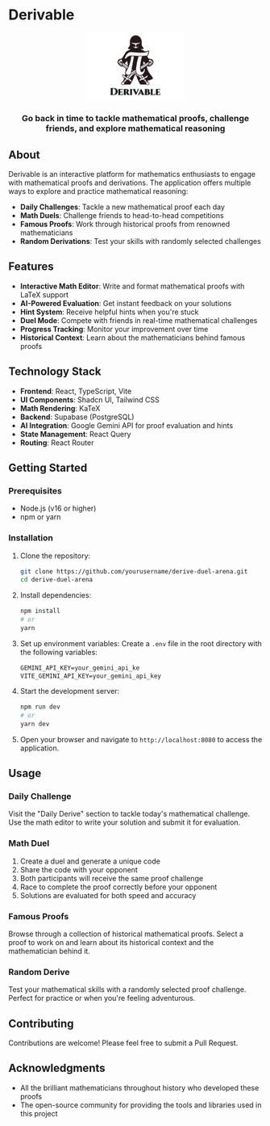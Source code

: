 # Derivable

<div align="center">
  <img src="https://raw.githubusercontent.com/JasonGrace2282/derivable/refs/heads/main/public/logo.jpg" alt="logo" width="200" />
  <h3>Go back in time to tackle mathematical proofs, challenge friends, and explore mathematical reasoning</h3>
</div>

## About

Derivable is an interactive platform for mathematics enthusiasts to engage with mathematical proofs and derivations. The application offers multiple ways to explore and practice mathematical reasoning:

- **Daily Challenges**: Tackle a new mathematical proof each day
- **Math Duels**: Challenge friends to head-to-head competitions
- **Famous Proofs**: Work through historical proofs from renowned mathematicians
- **Random Derivations**: Test your skills with randomly selected challenges

## Features

- **Interactive Math Editor**: Write and format mathematical proofs with LaTeX support
- **AI-Powered Evaluation**: Get instant feedback on your solutions
- **Hint System**: Receive helpful hints when you're stuck
- **Duel Mode**: Compete with friends in real-time mathematical challenges
- **Progress Tracking**: Monitor your improvement over time
- **Historical Context**: Learn about the mathematicians behind famous proofs

## Technology Stack

- **Frontend**: React, TypeScript, Vite
- **UI Components**: Shadcn UI, Tailwind CSS
- **Math Rendering**: KaTeX
- **Backend**: Supabase (PostgreSQL)
- **AI Integration**: Google Gemini API for proof evaluation and hints
- **State Management**: React Query
- **Routing**: React Router

## Getting Started

### Prerequisites

- Node.js (v16 or higher)
- npm or yarn

### Installation

1. Clone the repository:
   ```bash
   git clone https://github.com/yourusername/derive-duel-arena.git
   cd derive-duel-arena
   ```

2. Install dependencies:
   ```bash
   npm install
   # or
   yarn
   ```

3. Set up environment variables:
   Create a `.env` file in the root directory with the following variables:
   ```
   GEMINI_API_KEY=your_gemini_api_ke
   VITE_GEMINI_API_KEY=your_gemini_api_key
   ```

4. Start the development server:
   ```bash
   npm run dev
   # or
   yarn dev
   ```

5. Open your browser and navigate to `http://localhost:8080` to access the application.

## Usage

### Daily Challenge

Visit the "Daily Derive" section to tackle today's mathematical challenge. Use the math editor to write your solution and submit it for evaluation.

### Math Duel

1. Create a duel and generate a unique code
2. Share the code with your opponent
3. Both participants will receive the same proof challenge
4. Race to complete the proof correctly before your opponent
5. Solutions are evaluated for both speed and accuracy

### Famous Proofs

Browse through a collection of historical mathematical proofs. Select a proof to work on and learn about its historical context and the mathematician behind it.

### Random Derive

Test your mathematical skills with a randomly selected proof challenge. Perfect for practice or when you're feeling adventurous.

## Contributing

Contributions are welcome! Please feel free to submit a Pull Request.

## Acknowledgments

- All the brilliant mathematicians throughout history who developed these proofs
- The open-source community for providing the tools and libraries used in this project
